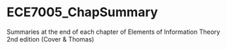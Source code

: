 # ECE7005_ChapSummary
Summaries at the end of each chapter of Elements of Information Theory 2nd edition (Cover &amp; Thomas)
